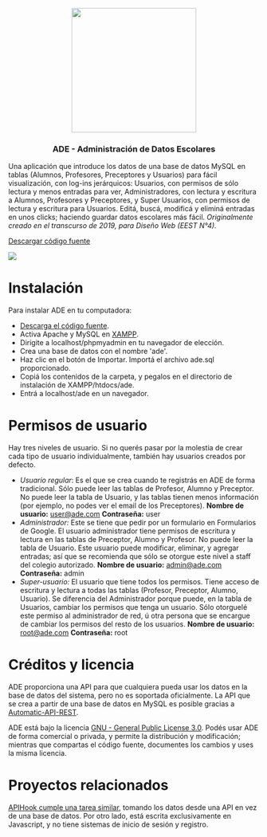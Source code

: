 <p align="center">
  <a href="http://materializecss.com/">
    <img src="https://raw.githubusercontent.com/despediteerik/ADE/master/dashboard/assets/img/ade-logo.png" width="250">
  </a>
</p>

<h3 align="center">ADE - Administración de Datos Escolares</h3>

Una aplicación que introduce los datos de una base de datos MySQL en tablas (Alumnos, Profesores, Preceptores y Usuarios) para fácil visualización, con log-ins jerárquicos: Usuarios, con permisos de sólo lectura y menos entradas para ver, Administradores, con lectura y escritura a Alumnos, Profesores y Preceptores, y Super Usuarios, con permisos de lectura y escritura para Usuarios. Editá, buscá, modificá y eliminá entradas en unos clicks; haciendo guardar datos escolares más fácil. *Originalmente creado en el transcurso de 2019, para Diseño Web (EEST N°4).*

[Descargar código fuente](https://github.com/despediteerik/ADE/archive/master.zip)

![](https://raw.githubusercontent.com/despediteerik/ADE/master/alumnos.png)

# Instalación
Para instalar ADE en tu computadora:

- [Descarga el código fuente](https://github.com/despediteerik/ADE/archive/master.zip).
- Activa Apache y MySQL en [XAMPP](https://www.apachefriends.org/es/index.html).
- Dirigite a localhost/phpmyadmin en tu navegador de elección.
- Crea una base de datos con el nombre 'ade'.
- Haz clic en el botón de Importar. Importá el archivo ade.sql proporcionado.
- Copiá los contenidos de la carpeta, y pegalos en el directorio de instalación de XAMPP/htdocs/ade.
- Entrá a localhost/ade en un navegador.

# Permisos de usuario
Hay tres niveles de usuario. Si no querés pasar por la molestia de crear cada tipo de usuario individualmente, también hay usuarios creados por defecto.
- *Usuario regular*: Es el que se crea cuando te registrás en ADE de forma tradicional. Sólo puede leer las tablas de Profesor, Alumno y Preceptor. No puede leer la tabla de Usuario, y las tablas tienen menos información (por ejemplo, no podes ver el email de los Preceptores). **Nombre de usuario:** user@ade.com **Contraseña:** user
- *Administrador:* Este se tiene que pedir por un formulario en Formularios de Google. El usuario administrador tiene permisos de escritura y lectura en las tablas de Preceptor, Alumno y Profesor. No puede leer la tabla de Usuario. Este usuario puede modificar, eliminar, y agregar entradas; así que se recomienda que sólo se otorgue este nivel a staff del colegio autorizado. **Nombre de usuario:** admin@ade.com **Contraseña:** admin
- *Super-usuario:* El usuario que tiene todos los permisos. Tiene acceso de escritura y lectura a todas las tablas (Profesor, Preceptor, Alumno, Usuario). Se diferencia del Administrador porque puede, en la tabla de Usuarios, cambiar los permisos que tenga un usuario. Sólo otorguelé este permiso al administrador de red, ú otra persona que se encargue de cambiar los permisos del resto de los usuarios. **Nombre de usuario:** root@ade.com **Contraseña:** root

# Créditos y licencia
ADE proporciona una API para que cualquiera pueda usar los datos en la base de datos del sistema, pero no es soportada oficialmente. La API que se crea a partir de una base de datos en MySQL es posible gracias a [Automatic-API-REST](https://github.com/GeekyTheory/Automatic-API-REST).

ADE está bajo la licencia [GNU - General Public License 3.0](https://github.com/despediteerik/ADE/blob/master/LICENSE). Podés usar ADE de forma comercial o privada, y permite la distribución y modificación; mientras que compartas el código fuente, documentes los cambios  y uses la misma licencia.

# Proyectos relacionados
[APIHook cumple una tarea similar](https://github.com/despediteerik/trinomio-api), tomando los datos desde una API en vez de una base de datos. Por otro lado, está escrita exclusivamente en Javascript, y no tiene sistemas de inicio de sesión y registro.
